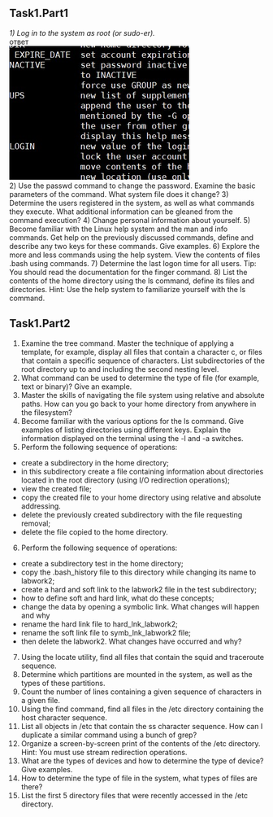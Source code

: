 ## Task1.Part1

*1) Log in to the system as root (or sudo-er).*  
ответ  
<img src="images/1.jpg">  
2) Use the passwd command to change the password. Examine the basic parameters 
of the command. What system file does it change?
3) Determine the users registered in the system, as well as  what commands they 
execute. What additional information can be gleaned from the command execution?
4) Change personal information about yourself.
5) Become familiar with the Linux help system and the man and info commands. 
Get help on the previously discussed commands, define and describe any two keys 
for these commands. Give examples.
6) Explore the more and less commands using the help system. View the contents of 
files .bash using commands.
7) Determine the last logon time for all users.  Tip: You should read the 
documentation for the finger command.
8) List the contents of the home directory using the ls command, define its files 
and directories. Hint: Use the help system to familiarize yourself with the ls 
command.
## Task1.Part2
1) Examine the  tree  command. Master the technique of applying a template, for 
example, display all files that contain a character  c, or files that contain a specific 
sequence of characters. List subdirectories of the root directory up to and including 
the second nesting level.
2) What command can be used to determine the type of file (for example, text or 
binary)? Give an example.
3) Master the skills of navigating the file system using relative and absolute paths. 
How can you go back to your home directory from anywhere in the filesystem?
4) Become familiar with the various options for the ls command. Give examples of 
listing directories using different keys. Explain the information displayed on the 
terminal using the -l and -a switches.
5) Perform the following sequence of operations:
- create a subdirectory in the home directory;
-  in this subdirectory create a file containing information about directories located in 
the root directory (using I/O redirection operations);
- view the created file;
-  copy the created file to your home directory using relative and absolute addressing.
- delete the previously created subdirectory with the file requesting removal; 
- delete the file copied to the home directory.
6) Perform the following sequence of operations:
- create a subdirectory test in the home directory;
-  copy the  .bash_history  file to this directory while changing its name to
labwork2;
- create a hard and soft link to the labwork2 file in the test subdirectory;
- how to define soft and hard link, what do these concepts;
- change the data by opening a symbolic link. What changes will happen and why
- rename the hard link file to hard_lnk_labwork2;
- rename the soft link file to symb_lnk_labwork2 file;
- then delete the labwork2. What changes have occurred and why?
7) Using the locate utility, find all files that contain the squid and traceroute
sequence.
8) Determine which partitions are mounted in the system, as well as the types of
these partitions.
9) Count the number of lines containing a given  sequence of characters in a given
file.
10) Using the find  command, find all files in the /etc directory containing the  host 
character sequence.
11) List all objects in /etc that contain the ss character sequence. How can I  duplicate 
a similar command using a bunch of grep?
12) Organize a screen-by-screen print of the contents of the /etc directory. Hint:  You 
must use stream redirection operations.
13) What are the types of devices and how to determine the type of device? Give
examples.
14) How to determine the type of file in the system, what types of files are there?
15) List the first 5 directory files that were recently accessed in the /etc directory. 